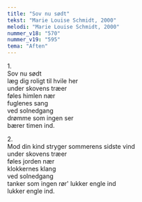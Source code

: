```yaml
---
title: "Sov nu sødt"
tekst: "Marie Louise Schmidt, 2000"
melodi: "Marie Louise Schmidt, 2000"
nummer_v18: "570"
nummer_v19: "595"
tema: "Aften"
---
```


1\.\
Sov nu sødt\
læg dig roligt til hvile her\
under skovens træer\
føles himlen nær\
fuglenes sang\
ved solnedgang\
drømme som ingen ser\
bærer timen ind.

2\.\
Mod din kind
stryger sommerens sidste vind\
under skovens træer\
føles jorden nær\
klokkernes klang\
ved solnedgang\
tanker som ingen rør'
lukker engle ind\
lukker engle ind.